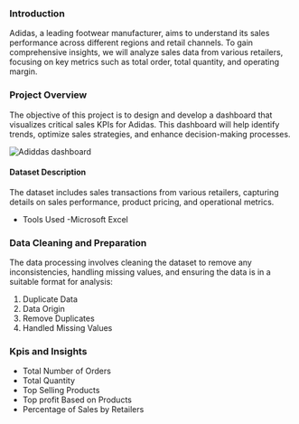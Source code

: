 ### Introduction
Adidas, a leading footwear manufacturer, aims to understand its sales performance across different regions and retail channels. To gain comprehensive insights, we will analyze sales data from various retailers, focusing on key metrics such as total order, total quantity, and operating margin.

### Project Overview
The objective of this project is to design and develop a dashboard that visualizes critical sales KPIs for Adidas. This dashboard will help identify trends, optimize sales strategies, and enhance decision-making processes.

![Adiddas dashboard](https://github.com/user-attachments/assets/06faf7b5-87c6-4d52-a3c1-0fe61c330a1d)


#### Dataset Description
The dataset includes sales transactions from various retailers, capturing details on sales performance, product pricing, and operational metrics.

- Tools Used -Microsoft Excel

### Data Cleaning and Preparation
The data processing involves cleaning the dataset to remove any inconsistencies, handling missing values, and ensuring the data is in a suitable format for analysis:

1. Duplicate Data
2. Data Origin
3. Remove Duplicates
4. Handled Missing Values

### Kpis and Insights
-  Total Number of Orders
-  Total Quantity
-  Top Selling Products
-  Top profit Based on Products
-  Percentage of Sales by Retailers
